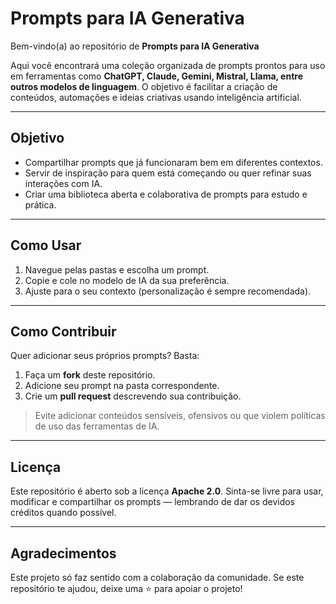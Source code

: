 # Prompts para IA Generativa

Bem-vindo(a) ao repositório de **Prompts para IA Generativa**

Aqui você encontrará uma coleção organizada de prompts prontos para uso em ferramentas como **ChatGPT, Claude, Gemini, Mistral, Llama, entre outros modelos de linguagem**.
O objetivo é facilitar a criação de conteúdos, automações e ideias criativas usando inteligência artificial.

---

## Objetivo

* Compartilhar prompts que já funcionaram bem em diferentes contextos.
* Servir de inspiração para quem está começando ou quer refinar suas interações com IA.
* Criar uma biblioteca aberta e colaborativa de prompts para estudo e prática.

---
## Como Usar

1. Navegue pelas pastas e escolha um prompt.
2. Copie e cole no modelo de IA da sua preferência.
3. Ajuste para o seu contexto (personalização é sempre recomendada).

---

## Como Contribuir

Quer adicionar seus próprios prompts? Basta:

1. Faça um **fork** deste repositório.
2. Adicione seu prompt na pasta correspondente.
3. Crie um **pull request** descrevendo sua contribuição.

> Evite adicionar conteúdos sensíveis, ofensivos ou que violem políticas de uso das ferramentas de IA.

---

## Licença

Este repositório é aberto sob a licença **Apache 2.0**.
Sinta-se livre para usar, modificar e compartilhar os prompts — lembrando de dar os devidos créditos quando possível.

---

## Agradecimentos

Este projeto só faz sentido com a colaboração da comunidade.
Se este repositório te ajudou, deixe uma ⭐ para apoiar o projeto!
